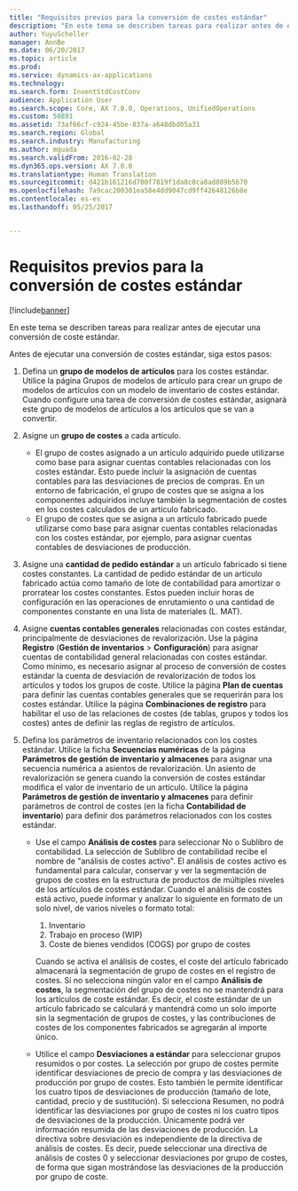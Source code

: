 ```yaml
---
title: "Requisitos previos para la conversión de costes estándar"
description: "En este tema se describen tareas para realizar antes de ejecutar una conversión de coste estándar."
author: YuyuScheller
manager: AnnBe
ms.date: 06/20/2017
ms.topic: article
ms.prod: 
ms.service: dynamics-ax-applications
ms.technology: 
ms.search.form: InventStdCostConv
audience: Application User
ms.search.scope: Core, AX 7.0.0, Operations, UnifiedOperations
ms.custom: 50891
ms.assetid: 73af66cf-c924-45be-837a-a648dbd05a31
ms.search.region: Global
ms.search.industry: Manufacturing
ms.author: mguada
ms.search.validFrom: 2016-02-28
ms.dyn365.ops.version: AX 7.0.0
ms.translationtype: Human Translation
ms.sourcegitcommit: d421b161216d700f7819f1da8c0ca8ad089b5670
ms.openlocfilehash: 7a9cac200301ea58e4dd9047cd9ff42648126b8e
ms.contentlocale: es-es
ms.lasthandoff: 05/25/2017


---
```


# <a name="prerequisites-for-a-standard-cost-conversion"></a>Requisitos previos para la conversión de costes estándar

[!include[banner](../includes/banner.md)]


En este tema se describen tareas para realizar antes de ejecutar una conversión de coste estándar. 

Antes de ejecutar una conversión de costes estándar, siga estos pasos:

1.  Defina un **grupo de modelos de artículos** para los costes estándar. Utilice la página Grupos de modelos de artículo para crear un grupo de modelos de artículos con un modelo de inventario de costes estándar. Cuando configure una tarea de conversión de costes estándar, asignará este grupo de modelos de artículos a los artículos que se van a convertir.
2.  Asigne un **grupo de costes** a cada artículo.
    -   El grupo de costes asignado a un artículo adquirido puede utilizarse como base para asignar cuentas contables relacionadas con los costes estándar. Esto puede incluir la asignación de cuentas contables para las desviaciones de precios de compras. En un entorno de fabricación, el grupo de costes que se asigna a los componentes adquiridos incluye también la segmentación de costes en los costes calculados de un artículo fabricado.
    -   El grupo de costes que se asigna a un artículo fabricado puede utilizarse como base para asignar cuentas contables relacionadas con los costes estándar, por ejemplo, para asignar cuentas contables de desviaciones de producción.

3.  Asigne una **cantidad de pedido estándar** a un artículo fabricado si tiene costes constantes. La cantidad de pedido estándar de un artículo fabricado actúa como tamaño de lote de contabilidad para amortizar o prorratear los costes constantes. Estos pueden incluir horas de configuración en las operaciones de enrutamiento o una cantidad de componentes constante en una lista de materiales (L. MAT).
4.  Asigne **cuentas contables generales** relacionadas con costes estándar, principalmente de desviaciones de revalorización. Use la página **Registro** (**Gestión de inventarios** &gt; **Configuración**) para asignar cuentas de contabilidad general relacionadas con costes estándar. Como mínimo, es necesario asignar al proceso de conversión de costes estándar la cuenta de desviación de revalorización de todos los artículos y todos los grupos de coste. Utilice la página **Plan de cuentas** para definir las cuentas contables generales que se requerirán para los costes estándar. Utilice la página **Combinaciones de registro** para habilitar el uso de las relaciones de costes (de tablas, grupos y todos los costes) antes de definir las reglas de registro de artículos.
5.  Defina los parámetros de inventario relacionados con los costes estándar. Utilice la ficha **Secuencias numéricas** de la página **Parámetros de gestión de inventario y almacenes** para asignar una secuencia numérica a asientos de revalorización. Un asiento de revalorización se genera cuando la conversión de costes estándar modifica el valor de inventario de un artículo. Utilice la página **Parámetros de gestión de inventario y almacenes** para definir parámetros de control de costes (en la ficha **Contabilidad de inventario**) para definir dos parámetros relacionados con los costes estándar.
    -   Use el campo **Análisis de costes** para seleccionar No o Sublibro de contabilidad. La selección de Sublibro de contabilidad recibe el nombre de "análisis de costes activo". El análisis de costes activo es fundamental para calcular, conservar y ver la segmentación de grupos de costes en la estructura de productos de múltiples niveles de los artículos de costes estándar. Cuando el análisis de costes está activo, puede informar y analizar lo siguiente en formato de un solo nivel, de varios niveles o formato total:
        1.  Inventario
        2.  Trabajo en proceso (WIP)
        3.  Coste de bienes vendidos (COGS) por grupo de costes

        Cuando se activa el análisis de costes, el coste del artículo fabricado almacenará la segmentación de grupo de costes en el registro de costes. Si no selecciona ningún valor en el campo **Análisis de costes**, la segmentación del grupo de costes no se mantendrá para los artículos de coste estándar. Es decir, el coste estándar de un artículo fabricado se calculará y mantendrá como un solo importe sin la segmentación de grupos de costes, y las contribuciones de costes de los componentes fabricados se agregarán al importe único.
    -   Utilice el campo **Desviaciones a estándar** para seleccionar grupos resumidos o por costes. La selección por grupo de costes permite identificar desviaciones de precio de compra y las desviaciones de producción por grupo de costes. Esto también le permite identificar los cuatro tipos de desviaciones de producción (tamaño de lote, cantidad, precio y de sustitución). Si selecciona Resumen, no podrá identificar las desviaciones por grupo de costes ni los cuatro tipos de desviaciones de la producción. Únicamente podrá ver información resumida de las desviaciones de producción. La directiva sobre desviación es independiente de la directiva de análisis de costes. Es decir, puede seleccionar una directiva de análisis de costes 0 y seleccionar desviaciones por grupo de costes, de forma que sigan mostrándose las desviaciones de la producción por grupo de coste.






